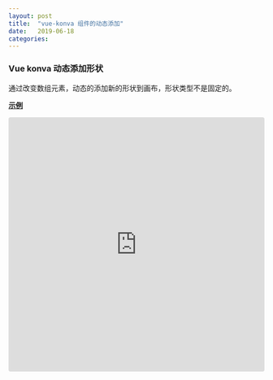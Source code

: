 ```yaml
---
layout: post
title:  "vue-konva 组件的动态添加"
date:   2019-06-18
categories:
---
```


### Vue konva 动态添加形状

通过改变数组元素，动态的添加新的形状到画布，形状类型不是固定的。

**[示例](https://codesandbox.io/s/vue-konva-dynamic-add-component-shf3q?fontsize=14)**

<iframe src="https://codesandbox.io/embed/vue-konva-dynamic-add-component-shf3q?fontsize=14" title="vue-konva-dynamic-add-component" allow="geolocation; microphone; camera; midi; vr; accelerometer; gyroscope; payment; ambient-light-sensor; encrypted-media" style="width:100%; height:500px; border:0; border-radius: 4px; overflow:hidden;" sandbox="allow-modals allow-forms allow-popups allow-scripts allow-same-origin"></iframe>
